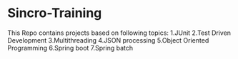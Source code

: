 # Sincro-Training
This Repo contains projects based on following topics:
1.JUnit
2.Test Driven Development
3.Multithreading
4.JSON processing
5.Object Oriented Programming
6.Spring boot
7.Spring batch

